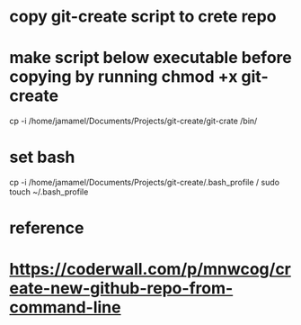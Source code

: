 # copy git-create script to crete repo 
# make script below executable before copying by running chmod +x git-create 
cp -i /home/jamamel/Documents/Projects/git-create/git-crate /bin/

# set bash
cp -i /home/jamamel/Documents/Projects/git-create/.bash_profile /
sudo touch ~/.bash_profile

# reference
# https://coderwall.com/p/mnwcog/create-new-github-repo-from-command-line